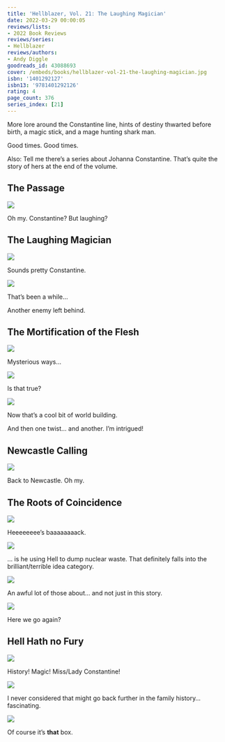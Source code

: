 ```yaml
---
title: 'Hellblazer, Vol. 21: The Laughing Magician'
date: 2022-03-29 00:00:05
reviews/lists:
- 2022 Book Reviews
reviews/series:
- Hellblazer
reviews/authors:
- Andy Diggle
goodreads_id: 43088693
cover: /embeds/books/hellblazer-vol-21-the-laughing-magician.jpg
isbn: '1401292127'
isbn13: '9781401292126'
rating: 4
page_count: 376
series_index: [21]
---
```

More lore around the Constantine line, hints of destiny thwarted before birth, a magic stick, and a mage hunting shark man. 

Good times. Good times. 

Also: Tell me there’s a series about Johanna Constantine. That’s quite the story of hers at the end of the volume. 

<!--more-->

## The Passage

![](/embeds/books/attachments/hellblazer-21-98b683.png)

Oh my. Constantine? But laughing?
## The Laughing Magician

![](/embeds/books/attachments/hellblazer-21-cbb9cf.png)

Sounds pretty Constantine. 

![](/embeds/books/attachments/hellblazer-21-cd02a3.png)

That’s been a while…

Another enemy left behind. 

## The Mortification of the Flesh

![](/embeds/books/attachments/hellblazer-21-cf6ea9.png)

Mysterious ways…

![](/embeds/books/attachments/hellblazer-21-fca135.png)

Is that true?

![](/embeds/books/attachments/hellblazer-21-a0d380.png)

Now that’s a cool bit of world building. 

And then one twist… and another. I’m intrigued!

## Newcastle Calling 

![](/embeds/books/attachments/hellblazer-21-9ce841.png)

Back to Newcastle. Oh my. 

## The Roots of Coincidence

![](/embeds/books/attachments/hellblazer-21-9b2228.png)

Heeeeeeee’s baaaaaaaack. 

![](/embeds/books/attachments/hellblazer-21-8b6dba.png)

… is he using Hell to dump nuclear waste. That definitely falls into the brilliant/terrible idea category. 

![](/embeds/books/attachments/hellblazer-21-e14c8a.png)

An awful lot of those about… and not just in this story. 

![](/embeds/books/attachments/hellblazer-21-ddc292.png)

Here we go again?

## Hell Hath no Fury

![](/embeds/books/attachments/hellblazer-21-454556.png)

History! Magic! Miss/Lady Constantine!

![](/embeds/books/attachments/hellblazer-21-27bbc3.png)

I never considered that might go back further in the family history… fascinating. 

![](/embeds/books/attachments/hellblazer-21-332237.png)

Of course it’s **that** box.
